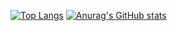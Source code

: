 [![Top Langs](https://github-readme-stats.vercel.app/api/top-langs/?username=joaopauloufal&langs_count=10&layout=compact&hide=lex,shell,blade)](https://github.com/anuraghazra/github-readme-stats)
[![Anurag's GitHub stats](https://github-readme-stats.vercel.app/api?username=joaopauloufal&count_private=true&show_icons=true)](https://github.com/anuraghazra/github-readme-stats)

<!--
**joaopauloufal/joaopauloufal** is a ✨ _special_ ✨ repository because its `README.md` (this file) appears on your GitHub profile.

Here are some ideas to get you started:

- 🔭 I’m currently working on ...
- 🌱 I’m currently learning ...
- 👯 I’m looking to collaborate on ...
- 🤔 I’m looking for help with ...
- 💬 Ask me about ...
- 📫 How to reach me: ...
- 😄 Pronouns: ...
- ⚡ Fun fact: ...
-->
